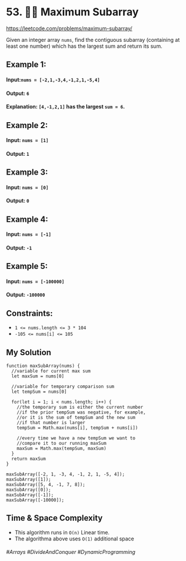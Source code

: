 # 53. 🧙‍♀️ Maximum Subarray
https://leetcode.com/problems/maximum-subarray/

Given an integer array `nums`, find the contiguous subarray (containing at least one number) which has the largest sum and return its sum.

## Example 1:
#### Input:`nums = [-2,1,-3,4,-1,2,1,-5,4]`
#### Output: `6`
#### Explanation: `[4,-1,2,1]` has the largest `sum = 6`.
## Example 2:
#### Input: `nums = [1]`
#### Output: `1`
## Example 3:
#### Input:</b> `nums = [0]`
#### Output:</b>  `0`
## Example 4:
#### Input:</b> `nums = [-1]`
#### Output:</b>  `-1`
## Example 5:
#### Input:</b> `nums = [-100000]`
#### Output:</b> `-100000`
 

## Constraints:
- `1 <= nums.length <= 3 * 104`
- `-105 <= nums[i] <= 105`

## My Solution
````
function maxSubArray(nums) {
  //variable for current max sum
  let maxSum = nums[0]
  
  //variable for temporary comparison sum
  let tempSum = nums[0]
  
  for(let i = 1; i < nums.length; i++) {
    //the temporary sum is either the current number
    //if the prior tempSum was negative, for example,
    //or it is the sum of tempSum and the new sum 
    //if that number is larger
    tempSum = Math.max(nums[i], tempSum + nums[i])
    
    //every time we have a new tempSum we want to 
    //compare it to our running maxSum
    maxSum = Math.max(tempSum, maxSum)
  }
  return maxSum
}

maxSubArray([-2, 1, -3, 4, -1, 2, 1, -5, 4]);
maxSubArray([1]);
maxSubArray([5, 4, -1, 7, 8]);
maxSubArray([0]);
maxSubArray([-1]);
maxSubArray([-10000]);
````

## Time & Space Complexity
- This algorithm runs in  `O(n)` Linear time.
- The algorithma above uses `O(1)` additional space

###### #Arrays #DivideAndConquer #DynamicProgramming
